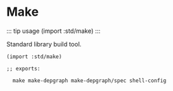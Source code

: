 # Make

::: tip usage
(import :std/make)
:::

Standard library build tool.

```
(import :std/make)

;; exports:

  make make-depgraph make-depgraph/spec shell-config
```
